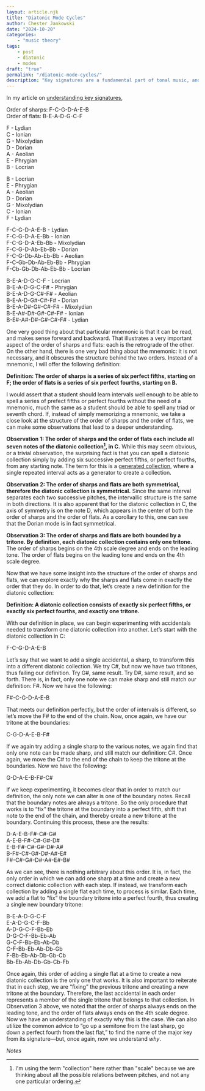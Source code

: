 ```yaml
---
layout: article.njk
title: "Diatonic Mode Cycles"
author: Chester Jankowski
date: "2024-10-20"
categories:
    - "music theory"
tags:
    - post
    - diatonic
    - modes
draft: "true"
permalink: "/diatonic-mode-cycles/"
description: "Key signatures are a fundamental part of tonal music, and are typically taught in early stages of learning music theory. However, the manner in which they are normally taught obscures some important aspects of diatonic collections, which this article will seek to illuminate."
---
```


In my article on [understanding key signatures](/understanding-key-signatures), 

Order of sharps: F-C-G-D-A-E-B<br>
Order of flats: B-E-A-D-G-C-F

F - Lydian<br>
C - Ionian<br>
G - Mixolydian<br>
D - Dorian<br>
A - Aeolian<br>
E - Phrygian<br>
B - Locrian

B - Locrian<br>
E - Phrygian<br>
A - Aeolian<br>
D - Dorian<br>
G - Mixolydian<br>
C - Ionian<br>
F - Lydian

F-C-G-D-A-E-B - Lydian<br>
F-C-G-D-A-E-Bb - Ionian<br>
F-C-G-D-A-Eb-Bb - Mixolydian<br>
F-C-G-D-Ab-Eb-Bb - Dorian<br>
F-C-G-Db-Ab-Eb-Bb - Aeolian<br>
F-C-Gb-Db-Ab-Eb-Bb - Phrygian<br>
F-Cb-Gb-Db-Ab-Eb-Bb - Locrian

B-E-A-D-G-C-F - Locrian<br>
B-E-A-D-G-C-F# - Phrygian<br>
B-E-A-D-G-C#-F# - Aeolian<br>
B-E-A-D-G#-C#-F# - Dorian<br>
B-E-A-D#-G#-C#-F# - Mixolydian<br>
B-E-A#-D#-G#-C#-F# - Ionian<br>
B-E#-A#-D#-G#-C#-F# - Lydian

One very good thing about that particular mnemonic is that it can be read, and makes sense forward and backward. That illustrates a very important aspect of the order of sharps and flats: each is the retrograde of the other. On the other hand, there is one very bad thing about the mnemonic: it is not necessary, and it obscures the structure behind the two orders. Instead of a mnemonic, I will offer the following definition:

**Definition: The order of sharps is a series of six perfect fifths, starting on F; the order of flats is a series of six perfect fourths, starting on B.**

I would assert that a student should learn intervals well enough to be able to spell a series of prefect fifths or perfect fourths without the need of a mnemonic, much the same as a student should be able to spell any triad or seventh chord. If, instead of simply memorizing a mnemonic, we take a close look at the structure of the order of sharps and the order of flats, we can make some observations that lead to a deeper understanding.

**Observation 1: The order of sharps and the order of flats each include all seven notes of the diatonic collection[^1], in C.** While this may seem obvious, or a trivial observation, the surprising fact is that you can spell a diatonic collection simply by adding six successive perfect fifths, or perfect fourths, from any starting note. The term for this is a [generated collection](/generated-collections), where a single repeated interval acts as a generator to create a collection.

**Observation 2: The order of sharps and flats are both symmetrical, therefore the diatonic collection is symmetrical.** Since the same interval separates each two successive pitches, the intervallic structure is the same in both directions. It is also apparent that for the diatonic collection in C, the axis of symmetry is on the note D, which appears in the center of both the order of sharps and the order of flats. As a corollary to this, one can see that the Dorian mode is in fact symmetrical. 

**Observation 3: The order of sharps and flats are both bounded by a tritone. By definition, each diatonic collection contains only one tritone.** The order of sharps begins on the 4th scale degree and ends on the leading tone. The order of flats begins on the leading tone and ends on the 4th scale degree.

Now that we have some insight into the structure of the order of sharps and flats, we can explore exactly why the sharps and flats come in exactly the order that they do. In order to do that, let’s create a new definition for the diatonic collection:

**Definition: A diatonic collection consists of exactly six perfect fifths, or exactly six perfect fourths, and exactly one tritone.**

With our definition in place, we can begin experimenting with accidentals needed to transform one diatonic collection into another. Let’s start with the diatonic collection in C:

F-C-G-D-A-E-B

Let’s say that we want to add a single accidental, a sharp, to transform this into a different diatonic collection. We try C#, but now we have two tritones, thus failing our definition. Try G#, same result. Try D#, same result, and so forth. There is, in fact, only one note we can make sharp and still match our definition: F#. Now we have the following:

F#-C-G-D-A-E-B

That meets our definition perfectly, but the order of intervals is different, so let’s move the F# to the end of the chain. Now, once again, we have our tritone at the boundaries:

C-G-D-A-E-B-F#

If we again try adding a single sharp to the various notes, we again find that only one note can be made sharp, and still match our definition: C#. Once again, we move the C# to the end of the chain to keep the tritone at the boundaries. Now we have the following:

G-D-A-E-B-F#-C#

If we keep experimenting, it becomes clear that in order to match our definition, the only note we can alter is one of the boundary notes. Recall that the boundary notes are always a tritone. So the only procedure that works is to “fix” the tritone at the boundary into a perfect fifth, shift that note to the end of the chain, and thereby create a new tritone at the boundary. Continuing this process, these are the results:

D-A-E-B-F#-C#-G#<br>
A-E-B-F#-C#-G#-D#<br>
E-B-F#-C#-G#-D#-A#<br>
B-F#-C#-G#-D#-A#-E#<br>
F#-C#-G#-D#-A#-E#-B#<br>

As we can see, there is nothing arbitrary about this order. It is, in fact, the only order in which we can add one sharp at a time and create a new correct diatonic collection with each step. If instead, we transform each collection by adding a single flat each time, to process is similar. Each time, we add a flat to “fix” the boundary tritone into a perfect fourth, thus creating a single new boundary tritone:

B-E-A-D-G-C-F<br>
E-A-D-G-C-F-Bb<br>
A-D-G-C-F-Bb-Eb<br>
D-G-C-F-Bb-Eb-Ab<br>
G-C-F-Bb-Eb-Ab-Db<br>
C-F-Bb-Eb-Ab-Db-Gb<br>
F-Bb-Eb-Ab-Db-Gb-Cb<br>
Bb-Eb-Ab-Db-Gb-Cb-Fb<br>

Once again, this order of adding a single flat at a time to create a new diatonic collection is the only one that works. It is also important to reiterate that in each step, we are “fixing” the previous tritone and creating a new tritone at the boundary. Therefore, the last accidental in each order represents a member of the single tritone that belongs to that collection. In Observation 3 above, we noted that the order of sharps always ends on the leading tone, and the order of flats always ends on the 4th scale degree. Now we have an understanding of exactly why this is the case. We can also utilize the common advice to “go up a semitone from the last sharp, go down a perfect fourth from the last flat,” to find the name of the major key from its signature—but, once again, now we understand *why*.

*Notes*

[^1]:I'm using the term "collection" here rather than "scale" because we are thinking about all the possible relations between pitches, and not any one particular ordering.
